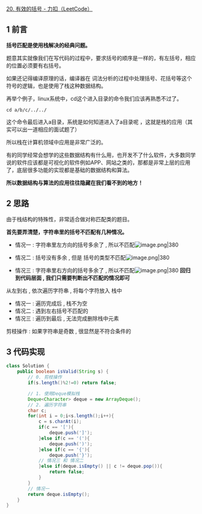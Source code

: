 
[20. 有效的括号 - 力扣（LeetCode）](https://leetcode.cn/problems/valid-parentheses/description/)

## 1 前言

**括号匹配是使用栈解决的经典问题。**

题意其实就像我们在写代码的过程中，要求括号的顺序是一样的，有左括号，相应的位置必须要有右括号。

如果还记得编译原理的话，编译器在 词法分析的过程中处理括号、花括号等这个符号的逻辑，也是使用了栈这种数据结构。

再举个例子，linux系统中，cd这个进入目录的命令我们应该再熟悉不过了。

```shell
cd a/b/c/../../
```


这个命令最后进入a目录，系统是如何知道进入了a目录呢 ，这就是栈的应用（其实可以出一道相应的面试题了）

所以栈在计算机领域中应用是非常广泛的。

有的同学经常会想学的这些数据结构有什么用，也开发不了什么软件，大多数同学说的软件应该都是可视化的软件例如APP、网站之类的，那都是非常上层的应用了，底层很多功能的实现都是基础的数据结构和算法。

**所以数据结构与算法的应用往往隐藏在我们看不到的地方！**
## 2 思路

由于栈结构的特殊性，非常适合做对称匹配类的题目。

**首先要弄清楚，字符串里的括号不匹配有几种情况。**
- 情况一 : 字符串里左方向的括号多余了 , 所以不匹配![image.png|380](https://my-obsidian-image.oss-cn-guangzhou.aliyuncs.com/2024/04/0ef61691ac41372e22060d6977a9a0eb.png)

- 情况二 : 括号没有多余 , 但是 括号的类型不匹配![image.png|380](https://my-obsidian-image.oss-cn-guangzhou.aliyuncs.com/2024/04/fc45e59351e9fa6a33ce4c74d1947156.png)

- 情况三 : 字符串里右方向的括号多余了 , 所以不匹配![image.png|380](https://my-obsidian-image.oss-cn-guangzhou.aliyuncs.com/2024/04/0110573fd8273727736f96ec60c3fb1c.png)
**回归到代码层面 , 我们只需要判断出不匹配的情况即可**

从左到右 , 依次遍历字符串 , 将每个字符放入 栈中
- 情况一 : 遍历完成后 , 栈不为空
- 情况二 : 遇到左右括号不匹配的
- 情况三 : 遍历到最后 , 无法完成删除栈中元素

剪枝操作 : 如果字符串是奇数 , 很显然是不符合条件的

## 3 代码实现

```java
class Solution {
    public boolean isValid(String s) {
        // 0. 剪枝操作
        if(s.length()%2!=0) return false;

        // 1. 使用Deque模拟栈
        Deque<Character> deque = new ArrayDeque();
        // 2. 遍历字符串
        char c;
        for(int i = 0;i<s.length();i++){
            c = s.charAt(i);
            if(c == '['){
                deque.push(']');
            }else if(c == '('){
                deque.push(')');
            }else if(c == '{'){
                deque.push('}');
            // 情况三 和 情况二
            }else if(deque.isEmpty() || c != deque.pop()){
                return false;
            }
        }
        // 情况一
        return deque.isEmpty();
    }
}
```
